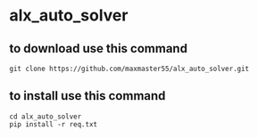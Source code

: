 # alx_auto_solver

## to download use this command
```
git clone https://github.com/maxmaster55/alx_auto_solver.git
```

## to install use this command
```
cd alx_auto_solver
pip install -r req.txt
```
